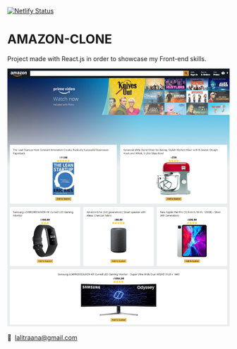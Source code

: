 [![Netlify Status](https://api.netlify.com/api/v1/badges/1bd196d0-bcc2-4ae5-86ae-d4e526821c55/deploy-status)](https://app.netlify.com/sites/amazone-clone-by-lalit/deploys)

# AMAZON-CLONE

Project made with React.js in order to showcase my Front-end skills.

![Alt text](/public/screenshot.png?raw=true "Result")

:email:&nbsp; lalitraana@gmail.com
